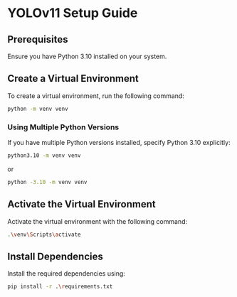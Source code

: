 # YOLOv11 Setup Guide

## Prerequisites
Ensure you have Python 3.10 installed on your system.

## Create a Virtual Environment
To create a virtual environment, run the following command:
```sh
python -m venv venv
```

### Using Multiple Python Versions
If you have multiple Python versions installed, specify Python 3.10 explicitly:
```sh
python3.10 -m venv venv
```
or
```sh
python -3.10 -m venv venv
```

## Activate the Virtual Environment
Activate the virtual environment with the following command:
```sh
.\venv\Scripts\activate
```

## Install Dependencies
Install the required dependencies using:
```sh
pip install -r .\requirements.txt
```

